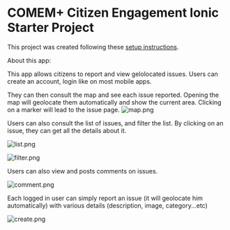 # COMEM+ Citizen Engagement Ionic Starter Project

This project was created following these [setup instructions](https://github.com/MediaComem/comem-citizen-engagement-ionic-setup).


About this app:

This app allows citizens to report and view gelolocated issues.
Users can create an account, login like on most mobile apps.



They can then consult the map and see each issue reported. Opening the map will geolocate them automatically and show the current area. Clicking on a marker will lead to the issue page.
![map.png]({{site.baseurl}}/map.png)


Users can also consult the list of issues, and filter the list. By clicking on an issue, they can get all the details about it.

![list.png]({{site.baseurl}}/list.png)

![filter.png]({{site.baseurl}}/filter.png)



Users can also view and posts comments on issues.

![comment.png]({{site.baseurl}}/comment.png)

Each logged in user can simply report an issue (it will geolocate him automatically) with various details (description, image, category...etc)

![create.png]({{site.baseurl}}/create.png)


